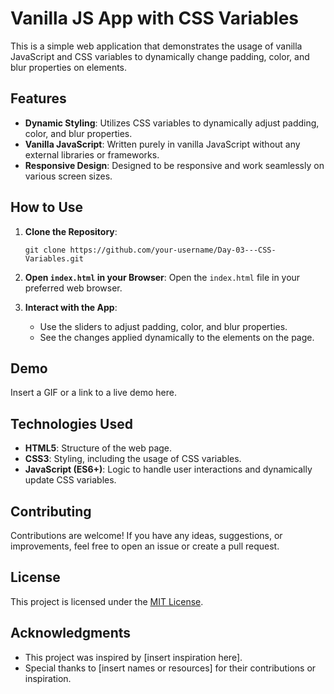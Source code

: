 # Vanilla JS App with CSS Variables

This is a simple web application that demonstrates the usage of vanilla JavaScript and CSS variables to dynamically change padding, color, and blur properties on elements.

## Features

- **Dynamic Styling**: Utilizes CSS variables to dynamically adjust padding, color, and blur properties.
- **Vanilla JavaScript**: Written purely in vanilla JavaScript without any external libraries or frameworks.
- **Responsive Design**: Designed to be responsive and work seamlessly on various screen sizes.

## How to Use

1. **Clone the Repository**: 
    ```
    git clone https://github.com/your-username/Day-03---CSS-Variables.git
    ```

2. **Open `index.html` in your Browser**: 
    Open the `index.html` file in your preferred web browser.

3. **Interact with the App**: 
    - Use the sliders to adjust padding, color, and blur properties.
    - See the changes applied dynamically to the elements on the page.

## Demo

Insert a GIF or a link to a live demo here.

## Technologies Used

- **HTML5**: Structure of the web page.
- **CSS3**: Styling, including the usage of CSS variables.
- **JavaScript (ES6+)**: Logic to handle user interactions and dynamically update CSS variables.

## Contributing

Contributions are welcome! If you have any ideas, suggestions, or improvements, feel free to open an issue or create a pull request.

## License

This project is licensed under the [MIT License](LICENSE).

## Acknowledgments

- This project was inspired by [insert inspiration here].
- Special thanks to [insert names or resources] for their contributions or inspiration.

